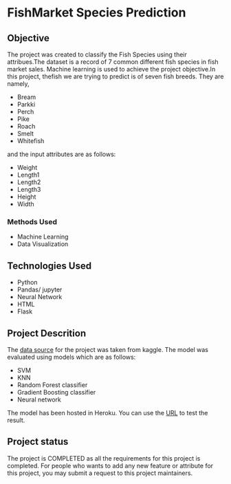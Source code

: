 # FishMarket Species Prediction

## Objective

The project was created to classify the Fish Species using their attribues.The dataset is a record of 7 common different fish species in fish market sales.
Machine learning is used to achieve the project objective.In this project, thefish we are trying to predict is of seven fish breeds. They are namely,

* Bream
* Parkki
* Perch
* Pike
* Roach
* Smelt
* Whitefish

and the input attributes are as follows:

* Weight
* Length1
* Length2
* Length3
* Height
* Width

### Methods Used

* Machine Learning
* Data Visualization

## Technologies Used

* Python
* Pandas/ jupyter
* Neural Network
* HTML
* Flask

## Project Descrition

The [data source](https://www.kaggle.com/aungpyaeap/fish-market) for the project was taken from kaggle.
The model was evaluated using models which are as follows:
* SVM
* KNN
* Random Forest classifier
* Gradient Boosting classifier
* Neural network

The model has been hosted in Heroku. You can use the [URL](https://fish-prediction-ml.herokuapp.com) to test the result.

## Project status
The project is COMPLETED as all the requirements for this project is completed. For people who wants to add any new feature or attribute for this project, you may submit a request
to this project maintainers.
